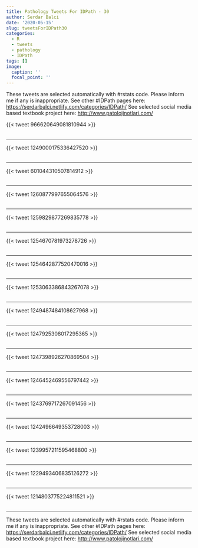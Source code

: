 ```yaml
---
title: Pathology Tweets For IDPath - 30
author: Serdar Balci
date: '2020-05-15'
slug: tweetsForIDPath30
categories:
  - R
  - tweets
  - pathology
  - IDPath
tags: []
image:
  caption: ''
  focal_point: ''
---
```



These tweets are selected automatically with #rstats code. Please inform me if any is inappropriate.
See other #IDPath pages here: https://serdarbalci.netlify.com/categories/IDPath/ 
See selected social media based textbook project here: http://www.patolojinotlari.com/

{{< tweet 966620649081810944 >}}
<br>
<br>
<hr>
{{< tweet 1249000175336427520 >}}
<br>
<br>
<hr>
{{< tweet 601044310507814912 >}}
<br>
<br>
<hr>
{{< tweet 1260877997655064576 >}}
<br>
<br>
<hr>
{{< tweet 1259829877269835778 >}}
<br>
<br>
<hr>
{{< tweet 1254670781973278726 >}}
<br>
<br>
<hr>
{{< tweet 1254642877520470016 >}}
<br>
<br>
<hr>
{{< tweet 1253063386843267078 >}}
<br>
<br>
<hr>
{{< tweet 1249487484108627968 >}}
<br>
<br>
<hr>
{{< tweet 1247925308017295365 >}}
<br>
<br>
<hr>
{{< tweet 1247398926270869504 >}}
<br>
<br>
<hr>
{{< tweet 1246452469556797442 >}}
<br>
<br>
<hr>
{{< tweet 1243769717267091456 >}}
<br>
<br>
<hr>
{{< tweet 1242496649353728003 >}}
<br>
<br>
<hr>
{{< tweet 1239957211595468800 >}}
<br>
<br>
<hr>
{{< tweet 1229493406835126272 >}}
<br>
<br>
<hr>
{{< tweet 1214803775224811521 >}}
<br>
<br>
<hr>


These tweets are selected automatically with #rstats code. Please inform me if any is inappropriate.
See other #IDPath pages here: https://serdarbalci.netlify.com/categories/IDPath/ 
See selected social media based textbook project here: http://www.patolojinotlari.com/
